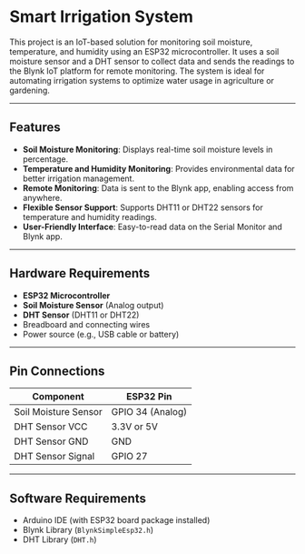 # Smart Irrigation System

This project is an IoT-based solution for monitoring soil moisture, temperature, and humidity using an ESP32 microcontroller. It uses a soil moisture sensor and a DHT sensor to collect data and sends the readings to the Blynk IoT platform for remote monitoring. The system is ideal for automating irrigation systems to optimize water usage in agriculture or gardening.

---

## Features
- **Soil Moisture Monitoring**: Displays real-time soil moisture levels in percentage.
- **Temperature and Humidity Monitoring**: Provides environmental data for better irrigation management.
- **Remote Monitoring**: Data is sent to the Blynk app, enabling access from anywhere.
- **Flexible Sensor Support**: Supports DHT11 or DHT22 sensors for temperature and humidity readings.
- **User-Friendly Interface**: Easy-to-read data on the Serial Monitor and Blynk app.

---

## Hardware Requirements
- **ESP32 Microcontroller**
- **Soil Moisture Sensor** (Analog output)
- **DHT Sensor** (DHT11 or DHT22)
- Breadboard and connecting wires
- Power source (e.g., USB cable or battery)

---

## Pin Connections

| Component             | ESP32 Pin    |
|-----------------------|--------------|
| Soil Moisture Sensor  | GPIO 34 (Analog) |
| DHT Sensor VCC        | 3.3V or 5V   |
| DHT Sensor GND        | GND          |
| DHT Sensor Signal     | GPIO 27      |

---

## Software Requirements
- Arduino IDE (with ESP32 board package installed)
- Blynk Library (`BlynkSimpleEsp32.h`)
- DHT Library (`DHT.h`)
